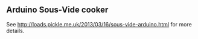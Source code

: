 Arduino Sous-Vide cooker
------------------------

See http://loads.pickle.me.uk/2013/03/16/sous-vide-arduino.html for more details.